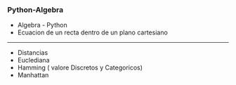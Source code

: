 ### Python-Algebra ###
-  Algebra - Python 
-  Ecuacion de un recta dentro de un plano cartesiano
***
- Distancias
- Euclediana
- Hamming ( valore Discretos y Categoricos)
- Manhattan 
